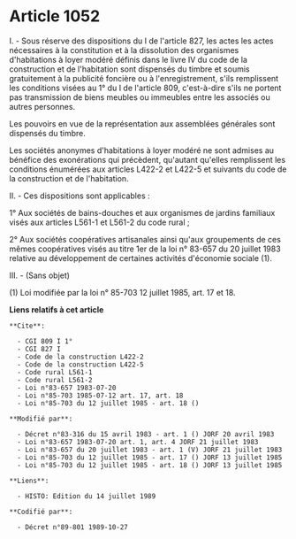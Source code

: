 # Article 1052

I. - Sous réserve des dispositions du I de l'article 827, les actes les actes nécessaires à la constitution et à la
dissolution des organismes d'habitations à loyer modéré définis dans le livre IV du code de la construction et de
l'habitation sont dispensés du timbre et soumis gratuitement à la publicité foncière ou à l'enregistrement, s'ils remplissent
les conditions visées au 1° du I de l'article 809, c'est-à-dire s'ils ne portent pas transmission de biens meubles ou
immeubles entre les associés ou autres personnes.

Les pouvoirs en vue de la représentation aux assemblées générales sont dispensés du timbre.

Les sociétés anonymes d'habitations à loyer modéré ne sont admises au bénéfice des exonérations qui précèdent, qu'autant
qu'elles remplissent les conditions énumérées aux articles L422-2 et L422-5 et suivants du code de la construction et de
l'habitation.

II. - Ces dispositions sont applicables :

1° Aux sociétés de bains-douches et aux organismes de jardins familiaux visés aux articles L561-1 et L561-2 du code rural ;

2° Aux sociétés coopératives artisanales ainsi qu'aux groupements de ces mêmes coopératives visés au titre 1er de la loi n°
83-657 du 20 juillet 1983 relative au développement de certaines activités d'économie sociale (1).

III. - (Sans objet)

(1) Loi modifiée par la loi n° 85-703 12 juillet 1985, art. 17 et 18.

**Liens relatifs à cet article**

	**Cite**:

	  - CGI 809 I 1°
	  - CGI 827 I
	  - Code de la construction L422-2
	  - Code de la construction L422-5
	  - Code rural L561-1
	  - Code rural L561-2
	  - Loi n°83-657 1983-07-20
	  - Loi n°85-703 1985-07-12 art. 17, art. 18
	  - Loi n°85-703 du 12 juillet 1985 - art. 18 ()

	**Modifié par**:

	  - Décret n°83-316 du 15 avril 1983 - art. 1 () JORF 20 avril 1983
	  - Loi n°83-657 1983-07-20 art. 1, art. 4 JORF 21 juillet 1983
	  - Loi n°83-657 du 20 juillet 1983 - art. 1 (V) JORF 21 juillet 1983
	  - Loi n°85-703 du 12 juillet 1985 - art. 17 () JORF 13 juillet 1985
	  - Loi n°85-703 du 12 juillet 1985 - art. 18 () JORF 13 juillet 1985

	**Liens**:

	  - HISTO: Edition du 14 juillet 1989

	**Codifié par**:

	  - Décret n°89-801 1989-10-27

